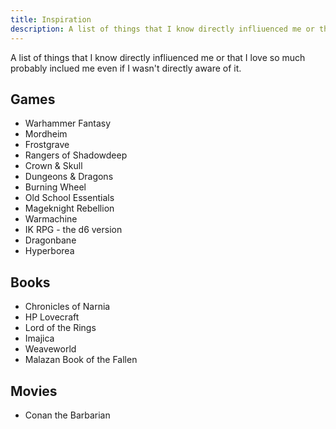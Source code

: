 ```yaml
---
title: Inspiration
description: A list of things that I know directly infliuenced me or that I love so much probably inclued me even if I wasn't directly aware of it.
---
```


A list of things that I know directly infliuenced me or that I love so much probably inclued me even if I wasn't directly aware of it.

## Games

- Warhammer Fantasy
- Mordheim
- Frostgrave
- Rangers of Shadowdeep
- Crown & Skull
- Dungeons & Dragons
- Burning Wheel
- Old School Essentials
- Mageknight Rebellion
- Warmachine
- IK RPG - the d6 version
- Dragonbane
- Hyperborea


## Books

- Chronicles of Narnia
- HP Lovecraft
- Lord of the Rings
- Imajica
- Weaveworld
- Malazan Book of the Fallen

## Movies
- Conan the Barbarian
